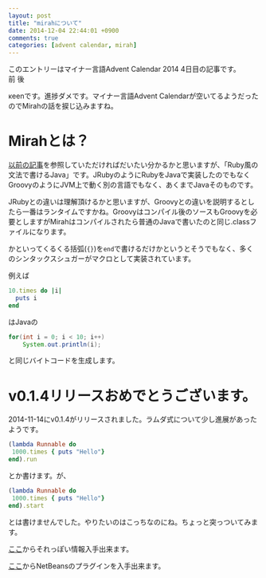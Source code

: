 ```yaml
---
layout: post
title: "mirahについて"
date: 2014-12-04 22:44:01 +0900
comments: true
categories: [advent calendar, mirah]
---
```

このエントリーはマイナー言語Advent Calendar 2014 4日目の記事です。  
前
後

κeenです。進捗ダメです。マイナー言語Advent Calendarが空いてるようだったのでMirahの話を捩じ込みますね。
<!-- more -->
# Mirahとは？
[以前の記事](http://keens.github.io/blog/2014/08/07/mirah-0-dot-1-3/)を参照していただければだいたい分かるかと思いますが、「Ruby風の文法で書けるJava」です。JRubyのようにRubyをJavaで実装したのでもなくGroovyのようにJVM上で動く別の言語でもなく、あくまでJavaそのものです。

JRubyとの違いは理解頂けるかと思いますが、Groovyとの違いを説明するとしたら一番はランタイムですかね。Groovyはコンパイル後のソースもGroovyを必要としますがMirahはコンパイルされたら普通のJavaで書いたのと同じ.classファイルになります。

かといってくるくる括弧(`{}`)を`end`で書けるだけかというとそうでもなく、多くのシンタックスシュガーがマクロとして実装されています。

例えば

```ruby
10.times do |i|
  puts i
end
```

はJavaの

```java
for(int i = 0; i < 10; i++)
    System.out.println(i);
```

と同じバイトコードを生成します。

# v0.1.4リリースおめでとうございます。
2014-11-14にv0.1.4がリリースされました。ラムダ式について少し進展があったようです。

```ruby
(lambda Runnable do
 1000.times { puts "Hello"}
end).run
```
とか書けます。が、

```ruby
(lambda Runnable do
 1000.times { puts "Hello"}
end).start
```

とは書けませんでした。やりたいのはこっちなのにね。ちょっと突っついてみます。

[ここ](https://github.com/mirah/mirah)からそれっぽい情報入手出来ます。

[ここ](https://github.com/shannah/mirah-nbm)からNetBeansのプラグインを入手出来ます。


